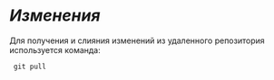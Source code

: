 # ***Изменения***

Для получения и слияния изменений из удаленного репозитория используется команда:
```
 git pull
```